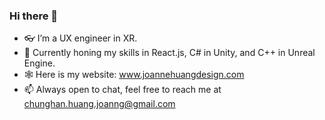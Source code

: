 ### Hi there 👋
- 👓 I’m a UX engineer in XR.
- 🌱 Currently honing my skills in React.js, C# in Unity, and C++ in Unreal Engine.
- 🕸️ Here is my website: www.joannehuangdesign.com
- 📫 Always open to chat, feel free to reach me at chunghan.huang.joanng@gmail.com

<!--
**Joannehuang11/Joannehuang11** is a ✨ _special_ ✨ repository because its `README.md` (this file) appears on your GitHub profile.

Here are some ideas to get you started:

- 🔭 I’m currently working on ...
- 🌱 I’m currently learning ...
- 👯 I’m looking to collaborate on ...
- 🤔 I’m looking for help with ...
- 💬 Ask me about ...
- 📫 How to reach me: ...
- 😄 Pronouns: ...
- ⚡ Fun fact: ...
-->
